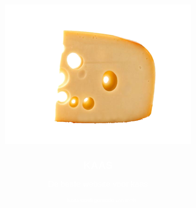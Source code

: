 <head>
  <title>Kaas</title>
  <style>
    body {
      text-align: center;
      background: url("/kaaswinkel.jpg");
      background-size: cover;
      background-position: center;
      color: white;
      font-family: helvetica;
    }
    p {
      font-size: 22px;
    }
  </style>
</head>
<body>
<img src="/kaas.png">
  <h1>KAAS</h1>
  <p>De beste website voor kaas</p>
  <ul>Kaas wordt gemaakt van melk.</ul>
  <ul></ul>
</body>
